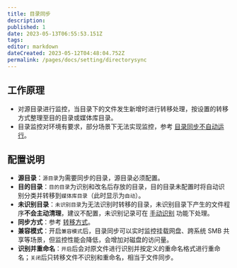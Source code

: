 ```yaml
---
title: 目录同步
description:
published: 1
date: 2023-05-13T06:55:53.151Z
tags:
editor: markdown
dateCreated: 2023-05-12T04:48:04.752Z
permalink: /pages/docs/setting/directorysync
---
```


## 工作原理

- 对源目录进行监控，当目录下的文件发生新增时进行转移处理，按设置的转移方式整理至目的目录或媒体库目录。
- 目录监控对环境有要求，部分场景下无法实现监控，参考 [目录同步不自动运行](/pages/docs/start/problem/#目录同步不自动运行)。

## 配置说明

- **源目录**：`源目录`为需要同步的目录，源目录必须配置。
- **目的目录**：`目的目录`为识别和改名后存放的目录，目的目录未配置时将自动识别分类并转移到`媒体库目录`（此时显示为`自动`）。
- **未识别目录**：`未识别目录`为无法识别时转移的目录，未识别目录下产生的文件程序**不会主动清理**，建议不配置，未识别记录可在 [手动识别](/pages/docs/use/media_manage/#手动识别) 功能下处理。
- **同步方式**：参考 [转移方式](/pages/docs/other/glossary/#转移方式)。
- **兼容模式**：开启`兼容模式`后，目录同步可以实时监控挂载网盘、跨系统 SMB 共享等场景，但监控性能会降低，会增加对磁盘的访问量。
- **识别并重命名**：`开启`后会对原文件进行识别并按定义的重命名格式进行重命名；`关闭`后只转移文件不识别和重命名，相当于文件同步。
